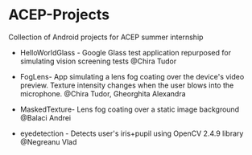 ACEP-Projects
=============

Collection of Android projects for ACEP summer internship

- HelloWorldGlass - 
  Google Glass test application repurposed for simulating vision screening tests
  @Chira Tudor


- FogLens-
  App simulating a lens fog coating over the device's video preview.
  Texture intensity changes when the user blows into the microphone.
  @Chira Tudor, Gheorghita Alexandra 

- MaskedTexture-
  Lens fog coating over a static image background
  @Balaci Andrei

- eyedetection -
  Detects user's iris+pupil using OpenCV 2.4.9 library
  @Negreanu Vlad


